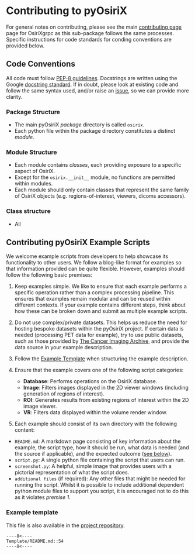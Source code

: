 # Contributing to pyOsiriX
For general notes on contributing, please see the main [contributing page](../../contributing/CONTRIBUTING.md) page
for OsiriXgrpc as this sub-package follows the same processes. Specific instructions for code standards for conding 
conventions are provided below.

## Code Conventions
All code must follow [PEP-8 guidelines](https://peps.python.org/pep-0008/). Docstrings are written using the Google
[docstring standard](https://google.github.io/styleguide/pyguide.html#38-comments-and-docstrings). If in doubt, please
look at existing code and follow the same syntax used, and/or raise an 
[issue](https://github.com/osirixgrpc/osirixgrpc/issues), so we can provide more clarity.

### Package Structure
 - The main pyOsiriX _package_ directory is called `osirix`.
 - Each python file within the package directory constitutes a distinct _module_.

### Module Structure
 - Each module contains _classes_, each providing exposure to a specific aspect of OsiriX.
 - Except for the `osirix.__init__` module, no functions are permitted within modules.
 - Each module should only contain classes that represent the same family of OsiriX objects (e.g. 
   regions-of-interest, viewers, dicoms accessors).

### Class structure
 - All 

## Contributing pyOsiriX Example Scripts
We welcome example scripts from developers to help showcase its functionality to other users.  We follow a blog-like 
format for examples so that information provided can be quite flexible. However, examples should follow the following 
basic premises:

1. Keep examples simple. We like to ensure that each example performs a specific operation rather than a complex 
   processing pipeline. This ensures that examples remain modular and can be reused within different contexts. If your 
   example contains different steps, think about how these can be broken down and submit as multiple example scripts. 
2. Do not use complex/private datasets. This helps us reduce the need for hosting bespoke datasets within the pyOsiriX 
   project. If certain data is needed (processing PET data for example), try to use public datasets, such as those 
   provided by [The Cancer Imaging Archive](https://www.cancerimagingarchive.net/), and provide the data source in your 
   example description.
3. Follow the [Example Template](#example-template) when structuring the example description.
4. Ensure that the example covers one of the following script categories:

    - __Database__: Performs operations on the OsiriX database.
    - __Image__: Filters images displayed in the 2D viewer windows (including generation of regions of interest).
    - __ROI__: Generates results from existing regions of interest within the 2D image viewer.
    - __VR__: Filters data displayed within the volume render window.

5. Each example should consist of its own directory with the following content:

 - `README.md`: A markdown page consisting of key information about the example, the script type, how it should be run, 
   what data is needed (and the source if applicable), and the expected outcome ([see below](#example-template)).
 - `script.py`: A single python file containing the script that users can run.
 - `screenshot.py`: A helpful, simple image that provides users with a pictorial representation of what the script does.
 - `additional files` (if required): Any other files that might be needed for running the script. Whilst it is possible 
   to include additional dependent python module files to support you script, it is encouraged not to do this as it 
   violates _premise 1_. 

### Example template
This file is also available in the 
[project repository](https://github.com/osirixgrpc/osirixgrpc/tree/dev/docs/docs/pyosirix/examples/template).
```
----8<----
Template/README.md::54
----8<----
```
